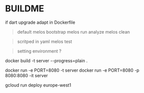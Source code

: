 # BUILDME

if dart upgrade adapt in Dockerfile


> default
melos bootstrap
melos run analyze
melos clean

> scritped in yaml
melos test

> setting environment ?

docker build -t server --progress=plain .

docker run -e PORT=8080 -t server
docker run -e PORT=8080 -p 8080:8080 -it server

gcloud run deploy
europe-west1

